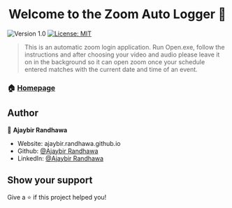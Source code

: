 <h1 align="center">Welcome to the Zoom Auto Logger 👋</h1>
<p>
  <img alt="Version 1.0" src="https://img.shields.io/badge/version-0.1.0-blue.svg?cacheSeconds=2592000" />
  <a href="#" target="_blank">
    <img alt="License: MIT" src="https://img.shields.io/badge/License-None-yellow.svg" />
  </a>
</p>

> This is an automatic zoom login application. Run Open.exe, follow the instructions and after choosing your video and audio please leave it on in the background so it can open zoom once your schedule entered matches with the current date and time of an event.

### 🏠 [Homepage](https://github.com/AjaybirRandhawa/Zoom-Login)

## Author

👤 **Ajaybir Randhawa**

* Website: ajaybir.randhawa.github.io
* Github: [@Ajaybir Randhawa](https://github.com/AjaybirRandhawa)
* LinkedIn: [@Ajaybir Randhawa](https://linkedin.com/in/AjaybirRandhawa)

## Show your support

Give a ⭐️ if this project helped you!
